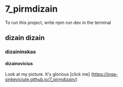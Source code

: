 # 7_pirmdizain

To run this project, write npm run dev in the terminal

## dizain dizain

### dizaininskas

#### dizainovicius

Look at my picture. It's glorious [click me]
(https://inga-sinkeviciute.github.io/7_pirmdizain/)
